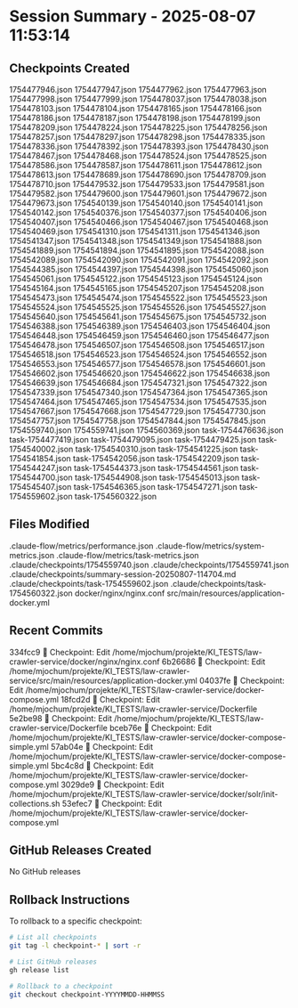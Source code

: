 # Session Summary - 2025-08-07 11:53:14

## Checkpoints Created
1754477946.json
1754477947.json
1754477962.json
1754477963.json
1754477998.json
1754477999.json
1754478037.json
1754478038.json
1754478103.json
1754478104.json
1754478165.json
1754478166.json
1754478186.json
1754478187.json
1754478198.json
1754478199.json
1754478209.json
1754478224.json
1754478225.json
1754478256.json
1754478257.json
1754478297.json
1754478298.json
1754478335.json
1754478336.json
1754478392.json
1754478393.json
1754478430.json
1754478467.json
1754478468.json
1754478524.json
1754478525.json
1754478586.json
1754478587.json
1754478611.json
1754478612.json
1754478613.json
1754478689.json
1754478690.json
1754478709.json
1754478710.json
1754479532.json
1754479533.json
1754479581.json
1754479582.json
1754479600.json
1754479601.json
1754479672.json
1754479673.json
1754540139.json
1754540140.json
1754540141.json
1754540142.json
1754540376.json
1754540377.json
1754540406.json
1754540407.json
1754540466.json
1754540467.json
1754540468.json
1754540469.json
1754541310.json
1754541311.json
1754541346.json
1754541347.json
1754541348.json
1754541349.json
1754541888.json
1754541889.json
1754541894.json
1754541895.json
1754542088.json
1754542089.json
1754542090.json
1754542091.json
1754542092.json
1754544385.json
1754544397.json
1754544398.json
1754545060.json
1754545061.json
1754545122.json
1754545123.json
1754545124.json
1754545164.json
1754545165.json
1754545207.json
1754545208.json
1754545473.json
1754545474.json
1754545522.json
1754545523.json
1754545524.json
1754545525.json
1754545526.json
1754545527.json
1754545640.json
1754545641.json
1754545675.json
1754545732.json
1754546388.json
1754546389.json
1754546403.json
1754546404.json
1754546448.json
1754546459.json
1754546460.json
1754546477.json
1754546478.json
1754546507.json
1754546508.json
1754546517.json
1754546518.json
1754546523.json
1754546524.json
1754546552.json
1754546553.json
1754546577.json
1754546578.json
1754546601.json
1754546602.json
1754546620.json
1754546622.json
1754546638.json
1754546639.json
1754546684.json
1754547321.json
1754547322.json
1754547339.json
1754547340.json
1754547364.json
1754547365.json
1754547464.json
1754547465.json
1754547534.json
1754547535.json
1754547667.json
1754547668.json
1754547729.json
1754547730.json
1754547757.json
1754547758.json
1754547844.json
1754547845.json
1754559740.json
1754559741.json
1754560369.json
task-1754476636.json
task-1754477419.json
task-1754479095.json
task-1754479425.json
task-1754540002.json
task-1754540310.json
task-1754541225.json
task-1754541854.json
task-1754542056.json
task-1754542209.json
task-1754544247.json
task-1754544373.json
task-1754544561.json
task-1754544700.json
task-1754544908.json
task-1754545013.json
task-1754545407.json
task-1754546365.json
task-1754547271.json
task-1754559602.json
task-1754560322.json

## Files Modified
.claude-flow/metrics/performance.json
.claude-flow/metrics/system-metrics.json
.claude-flow/metrics/task-metrics.json
.claude/checkpoints/1754559740.json
.claude/checkpoints/1754559741.json
.claude/checkpoints/summary-session-20250807-114704.md
.claude/checkpoints/task-1754559602.json
.claude/checkpoints/task-1754560322.json
docker/nginx/nginx.conf
src/main/resources/application-docker.yml

## Recent Commits
334fcc9 🔖 Checkpoint: Edit /home/mjochum/projekte/KI_TESTS/law-crawler-service/docker/nginx/nginx.conf
6b26686 🔖 Checkpoint: Edit /home/mjochum/projekte/KI_TESTS/law-crawler-service/src/main/resources/application-docker.yml
04037fe 🔖 Checkpoint: Edit /home/mjochum/projekte/KI_TESTS/law-crawler-service/docker-compose.yml
18fcd2d 🔖 Checkpoint: Edit /home/mjochum/projekte/KI_TESTS/law-crawler-service/Dockerfile
5e2be98 🔖 Checkpoint: Edit /home/mjochum/projekte/KI_TESTS/law-crawler-service/Dockerfile
bceb76e 🔖 Checkpoint: Edit /home/mjochum/projekte/KI_TESTS/law-crawler-service/docker-compose-simple.yml
57ab04e 🔖 Checkpoint: Edit /home/mjochum/projekte/KI_TESTS/law-crawler-service/docker-compose-simple.yml
5bc4c8d 🔖 Checkpoint: Edit /home/mjochum/projekte/KI_TESTS/law-crawler-service/docker-compose.yml
3029de9 🔖 Checkpoint: Edit /home/mjochum/projekte/KI_TESTS/law-crawler-service/docker/solr/init-collections.sh
53efec7 🔖 Checkpoint: Edit /home/mjochum/projekte/KI_TESTS/law-crawler-service/docker-compose.yml

## GitHub Releases Created
No GitHub releases

## Rollback Instructions
To rollback to a specific checkpoint:
```bash
# List all checkpoints
git tag -l checkpoint-* | sort -r

# List GitHub releases
gh release list

# Rollback to a checkpoint
git checkout checkpoint-YYYYMMDD-HHMMSS
```
